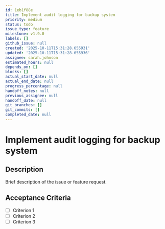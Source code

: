 ```yaml
---
id: 1eb1f88e
title: Implement audit logging for backup system
priority: medium
status: todo
issue_type: feature
milestone: v1.9.0
labels: []
github_issue: null
created: '2025-10-11T15:31:28.655931'
updated: '2025-10-11T15:31:28.655936'
assignee: sarah.johnson
estimated_hours: null
depends_on: []
blocks: []
actual_start_date: null
actual_end_date: null
progress_percentage: null
handoff_notes: null
previous_assignee: null
handoff_date: null
git_branches: []
git_commits: []
completed_date: null
---
```


# Implement audit logging for backup system

## Description

Brief description of the issue or feature request.

## Acceptance Criteria

- [ ] Criterion 1
- [ ] Criterion 2
- [ ] Criterion 3